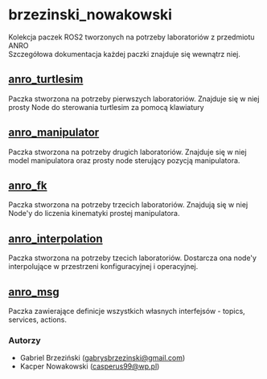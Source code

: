 # brzezinski_nowakowski
Kolekcja paczek ROS2 tworzonych na potrzeby laboratoriów z przedmiotu ANRO  
Szczegółowa dokumentacja każdej paczki znajduje się wewnątrz niej.

## [anro_turtlesim](anro_turtlesim/)
Paczka stworzona na potrzeby pierwszych laboratoriów. Znajduje się w niej prosty Node do sterowania turtlesim za pomocą klawiatury
## [anro_manipulator](anro_manipulator/)
Paczka stworzona na potrzeby drugich laboratoriów. Znajduje się w niej model manipulatora oraz prosty node sterujący pozycją manipulatora.
## [anro_fk](anro_fk/)
Paczka stworzona na potrzeby trzecich laboratoriów. Znajdują się w niej Node'y do liczenia kinematyki prostej manipulatora.
## [anro_interpolation](anro_interpolation/)
Paczka stworzona na potrzeby tzecich laboratoriów. Dostarcza ona node'y interpolujące w przestrzeni konfiguracyjnej i operacyjnej.
## [anro_msg](anro_msg/)
Paczka zawierające definicje wszystkich własnych interfejsów - topics, services, actions.
### Autorzy
- Gabriel Brzeziński (gabrysbrzezinski@gmail.com)  
- Kacper Nowakowski (casperus99@wp.pl) 